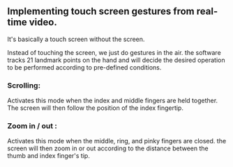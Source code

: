 ## Implementing touch screen gestures from real-time video.

It's basically a touch screen without the screen.

Instead of touching the screen, we just do gestures in the air. the software tracks 21 landmark points on the hand and will decide the desired operation to be performed according to pre-defined conditions.

### Scrolling: <br>
Activates this mode when the index and middle fingers are held together. The screen will then follow the position of the index fingertip.

### Zoom in / out : <br>
Activates this mode when the middle, ring, and pinky fingers are closed. the screen will then zoom in or out according to the distance between the thumb and index finger's tip.
